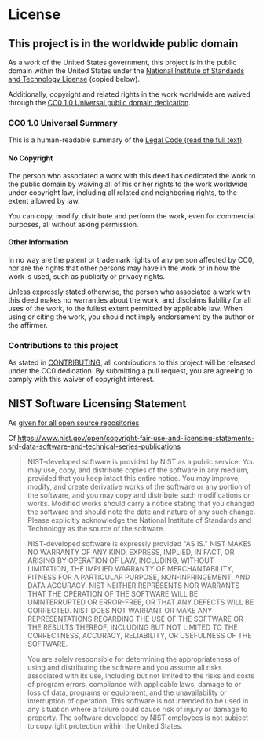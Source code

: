# License

## This project is in the worldwide public domain

As a work of the United States government, this project is in the public domain within the United States under the [National Institute of Standards and Technology License](https://www.nist.gov/open/license) (copied below).

Additionally, copyright and related rights in the work worldwide are waived through the [CC0 1.0 Universal public domain dedication](https://creativecommons.org/publicdomain/zero/1.0/).

### CC0 1.0 Universal Summary

This is a human-readable summary of the [Legal Code (read the full text)](https://creativecommons.org/publicdomain/zero/1.0/legalcode).

#### No Copyright

The person who associated a work with this deed has dedicated the work to the public domain by waiving all of his or her rights to the work worldwide under copyright law, including all related and neighboring rights, to the extent allowed by law.

You can copy, modify, distribute and perform the work, even for commercial purposes, all without asking permission.

#### Other Information

In no way are the patent or trademark rights of any person affected by CC0, nor are the rights that other persons may have in the work or in how the work is used, such as publicity or privacy rights.

Unless expressly stated otherwise, the person who associated a work with this deed makes no warranties about the work, and disclaims liability for all uses of the work, to the fullest extent permitted by applicable law. When using or citing the work, you should not imply endorsement by the author or the affirmer.

### Contributions to this project

As stated in [CONTRIBUTING](CONTRIBUTING.md), all contributions to this project will be released under the CC0 dedication. By submitting a pull request, you are agreeing to comply with this waiver of copyright interest.

## NIST Software Licensing Statement

As [given for all open source repositories](https://github.com/usnistgov/opensource-repo/blob/main/LICENSE.md)

Cf https://www.nist.gov/open/copyright-fair-use-and-licensing-statements-srd-data-software-and-technical-series-publications

> NIST-developed software is provided by NIST as a public service.
You may use, copy, and distribute copies of the software in any
medium, provided that you keep intact this entire notice. You may
improve, modify, and create derivative works of the software or
any portion of the software, and you may copy and distribute such
modifications or works. Modified works should carry a notice
stating that you changed the software and should note the date
and nature of any such change. Please explicitly acknowledge the
National Institute of Standards and Technology as the source of
the software.
>
> NIST-developed software is expressly provided "AS IS." NIST MAKES
NO WARRANTY OF ANY KIND, EXPRESS, IMPLIED, IN FACT, OR ARISING BY
OPERATION OF LAW, INCLUDING, WITHOUT LIMITATION, THE IMPLIED
WARRANTY OF MERCHANTABILITY, FITNESS FOR A PARTICULAR PURPOSE,
NON-INFRINGEMENT, AND DATA ACCURACY. NIST NEITHER REPRESENTS NOR
WARRANTS THAT THE OPERATION OF THE SOFTWARE WILL BE UNINTERRUPTED
OR ERROR-FREE, OR THAT ANY DEFECTS WILL BE CORRECTED. NIST DOES
NOT WARRANT OR MAKE ANY REPRESENTATIONS REGARDING THE USE OF THE
SOFTWARE OR THE RESULTS THEREOF, INCLUDING BUT NOT LIMITED TO THE
CORRECTNESS, ACCURACY, RELIABILITY, OR USEFULNESS OF THE
SOFTWARE.
>
> You are solely responsible for determining the appropriateness of
using and distributing the software and you assume all risks
associated with its use, including but not limited to the risks
and costs of program errors, compliance with applicable laws,
damage to or loss of data, programs or equipment, and the
unavailability or interruption of operation. This software is not
intended to be used in any situation where a failure could cause
risk of injury or damage to property. The software developed by
NIST employees is not subject to copyright protection within the
United States.